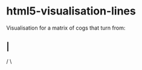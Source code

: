 html5-visualisation-lines
=========================

Visualisation for a matrix of cogs that turn from:

|
-
/
\
